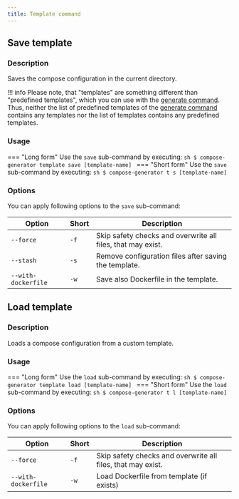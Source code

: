 ```yaml
---
title: Template command
---
```


## Save template
### Description
Saves the compose configuration in the current directory.

!!! info
    Please note, that "templates" are something different than "predefined templates", which you can use with the [generate command](../generate). Thus, neither the list of predefined templates of the [generate command](../generate) contains any templates nor the list of templates contains any predefined templates.

### Usage
=== "Long form"
    Use the `save` sub-command by executing:
    ```sh
    $ compose-generator template save [template-name]
    ```
=== "Short form"
    Use the `save` sub-command by executing:
    ```sh
    $ compose-generator t s [template-name]
    ```

### Options
You can apply following options to the `save` sub-command:

| Option              | Short | Description                                                 |
| ------------------- | ----- | ----------------------------------------------------------- |
| `--force`           | `-f`  | Skip safety checks and overwrite all files, that may exist. |
| `--stash`           | `-s`  | Remove configuration files after saving the template.       |
| `--with-dockerfile` | `-w`  | Save also Dockerfile in the template.                       |

## Load template
### Description
Loads a compose configuration from a custom template.

### Usage
=== "Long form"
    Use the `load` sub-command by executing:
    ```sh
    $ compose-generator template load [template-name]
    ```
=== "Short form"
    Use the `load` sub-command by executing:
    ```sh
    $ compose-generator t l [template-name]
    ```

### Options
You can apply following options to the `load` sub-command:

| Option              | Short | Description                                                 |
| ------------------- | ----- | ----------------------------------------------------------- |
| `--force`           | `-f`  | Skip safety checks and overwrite all files, that may exist. |
| `--with-dockerfile` | `-w`  | Load Dockerfile from template (if exists)                   |